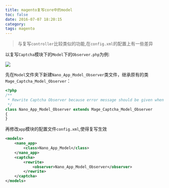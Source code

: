 ```yaml
---
title: magento复写core中的model
toc: false
date: 2016-07-07 18:20:15
category:
tags: magento
---
```


>与复写`controller`比较类似的功能,在`config.xml`的配置上有一些差异

以复写`Captcha`模块下的`Model`下的`Observer.php`为例:

![](/images/images/1468163564079.png)



<!--more-->

先在`Model`文件夹下新建`Nano_App_Model_Observer`类文件，继承原有的类`Mage_Captcha_Model_Observer`：

``` php app/code/local/Nano/App/Model/Observer.php
<?php
/**
 * Rewrite Captcha Observer because error message should be given when captcha is not correct
 */
class Nano_App_Model_Observer extends Mage_Captcha_Model_Observer
{
}
```

再修改`app`模块的配置文件`config.xml`,使得复写生效
``` xml app/code/local/Nano/App/etc/config.xml
<models>
    <nano_app>
        <class>Nano_App_Model</class>
    </nano_app>
    <captcha>
        <rewrite>
            <observer>Nano_App_Model_Observer</observer>
        </rewrite>
    </captcha>
</models>
```
